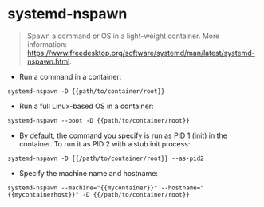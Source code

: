 # systemd-nspawn

> Spawn a command or OS in a light-weight container.
> More information: <https://www.freedesktop.org/software/systemd/man/latest/systemd-nspawn.html>.

- Run a command in a container:

`systemd-nspawn -D {{path/to/container/root}}`

- Run a full Linux-based OS in a container:

`systemd-nspawn --boot -D {{path/to/container/root}}`

- By default, the command you specify is run as PID 1 (init) in the container. To run it as PID 2 with a stub init process:

`systemd-nspawn -D {{/path/to/container/root}} --as-pid2`

- Specify the machine name and hostname:

`systemd-nspawn --machine="{{mycontainer}}" --hostname="{{mycontainerhost}}" -D {{/path/to/container/root}}`